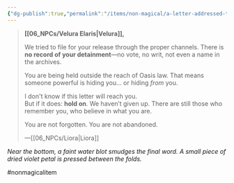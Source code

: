 ```yaml
---
{"dg-publish":true,"permalink":"/items/non-magical/a-letter-addressed-to-velura-from-liora/"}
---
```




> **[[06_NPCs/Velura Elaris\|Velura]],**
> 
> We tried to file for your release through the proper channels. There is **no record of your detainment**—no vote, no writ, not even a name in the archives.
> 
> You are being held outside the reach of Oasis law. That means someone powerful is hiding you... or hiding _from_ you.
> 
> I don't know if this letter will reach you.  
> But if it does: **hold on**. We haven’t given up. There are still those who remember you, who believe in what you are.
> 
> You are not forgotten.  You are not abandoned.
> 
> —[[06_NPCs/Liora\|Liora]]

_Near the bottom, a faint water blot smudges the final word. A small piece of dried violet petal is pressed between the folds._


#nonmagicalitem